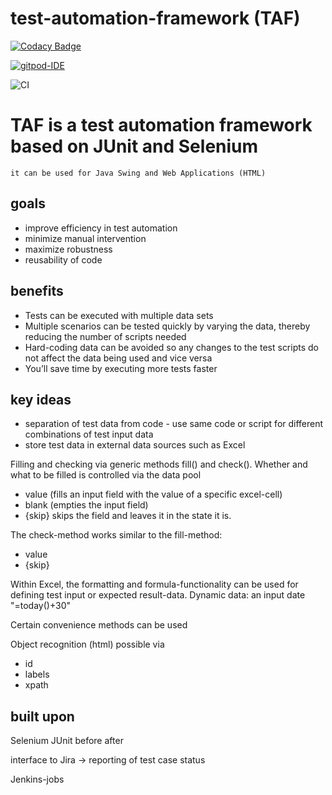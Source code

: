 # test-automation-framework (TAF)

[![Codacy Badge](https://api.codacy.com/project/badge/Grade/8c8551f4acb54108b7cc372c84cb174a)](https://app.codacy.com/app/baloise/test-automation-framework?utm_source=github.com&utm_medium=referral&utm_content=baloise/test-automation-framework&utm_campaign=Badge_Grade_Dashboard)

[![gitpod-IDE](https://img.shields.io/badge/open--IDE-as--gitpod-blue.svg?style=flat&label=openIDE)](https://gitpod.io#https://github.com/baloise/test-automation-framework)

![CI](https://github.com/baloise/test-automation-framework/workflows/CI/badge.svg)

# TAF is a test automation framework based on JUnit and Selenium 
```
it can be used for Java Swing and Web Applications (HTML)
```

## goals
- improve efficiency in test automation
- minimize manual intervention 
- maximize robustness
- reusability of code

## benefits
- Tests can be executed with multiple data sets
- Multiple scenarios can be tested quickly by varying the data, thereby reducing the number of scripts needed
- Hard-coding data can be avoided so any changes to the test scripts do not affect the data being used and vice versa
- You’ll save time by executing more tests faster

## key ideas
- separation of test data from code - use same code or script for different combinations of test input data
- store test data in external data sources such as Excel 

Filling and checking via generic methods fill() and check(). Whether and what to be filled is controlled via the data pool 
- value (fills an input field with the value of a specific excel-cell)
- blank (empties the input field)
- {skip} skips the field and leaves it in the state it is.

The check-method works similar to the fill-method: 
- value
- {skip}

Within Excel, the formatting and formula-functionality can be used for defining test input or expected result-data. Dynamic data: an input date "=today()+30"

Certain convenience methods can be used

Object recognition (html) possible via
- id
- labels
- xpath

## built upon
Selenium
JUnit before after

interface to Jira -> reporting of test case status

Jenkins-jobs
